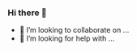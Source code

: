 ### Hi there 👋

<!--
**jfdarcy/jfdarcy** is a ✨ _special_ ✨ repository because its `README.md` (this file) appears on your GitHub profile.

Here are some ideas to get you started:

- 🔭 I’m currently working on finding UX research work.
- 🌱 I’m currently learning GitHub.
-->
- 👯 I’m looking to collaborate on ...
- 🤔 I’m looking for help with ...

<!--
- 💬 Ask me about ...
- 📫 How to reach me: ...
- 😄 Pronouns: ...
- ⚡ Fun fact: ...
-->
